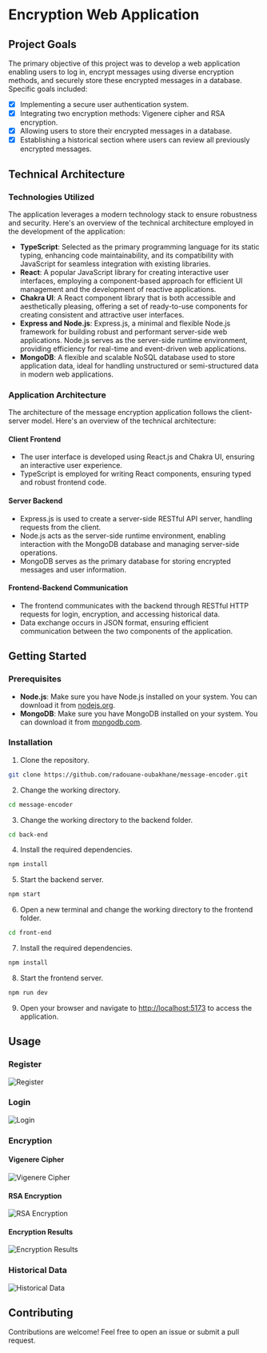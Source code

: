 # Encryption Web Application
## Project Goals
The primary objective of this project was to develop a web application enabling users to log in, encrypt messages using diverse encryption methods, and securely store these encrypted messages in a database. Specific goals included:
- [x] Implementing a secure user authentication system.
- [x] Integrating two encryption methods: Vigenere cipher and RSA encryption.
- [x] Allowing users to store their encrypted messages in a database.
- [x] Establishing a historical section where users can review all previously encrypted messages.

## Technical Architecture
### Technologies Utilized
The application leverages a modern technology stack to ensure robustness and security. Here's an overview of the technical architecture employed in the development of the application:
- **TypeScript**:  Selected as the primary programming language for its static typing, enhancing code maintainability, and its compatibility with JavaScript for seamless integration with existing libraries.
- **React**:  A popular JavaScript library for creating interactive user interfaces, employing a component-based approach for efficient UI management and the development of reactive applications.
- **Chakra UI**:  A React component library that is both accessible and aesthetically pleasing, offering a set of ready-to-use components for creating consistent and attractive user interfaces.
- **Express and Node.js**:  Express.js, a minimal and flexible Node.js framework for building robust and performant server-side web applications. Node.js serves as the server-side runtime environment, providing efficiency for real-time and event-driven web applications.
- **MongoDB**:  A flexible and scalable NoSQL database used to store application data, ideal for handling unstructured or semi-structured data in modern web applications.

### Application Architecture
The architecture of the message encryption application follows the client-server model. Here's an overview of the technical architecture:
#### Client Frontend

- The user interface is developed using React.js and Chakra UI, ensuring an interactive user experience.
- TypeScript is employed for writing React components, ensuring typed and robust frontend code.

#### Server Backend
- Express.js is used to create a server-side RESTful API server, handling requests from the client.
- Node.js acts as the server-side runtime environment, enabling interaction with the MongoDB database and managing server-side operations.
- MongoDB serves as the primary database for storing encrypted messages and user information.

#### Frontend-Backend Communication
- The frontend communicates with the backend through RESTful HTTP requests for login, encryption, and accessing historical data.
- Data exchange occurs in JSON format, ensuring efficient communication between the two components of the application.

## Getting Started
### Prerequisites
- **Node.js**: Make sure you have Node.js installed on your system. You can download it from [nodejs.org](https://nodejs.org/).
- **MongoDB**: Make sure you have MongoDB installed on your system. You can download it from [mongodb.com](https://www.mongodb.com/try/download/community).
### Installation
1. Clone the repository.
```sh
git clone https://github.com/radouane-oubakhane/message-encoder.git
```
2. Change the working directory.
```sh
cd message-encoder
```
3. Change the working directory to the backend folder.
```sh
cd back-end
```
4. Install the required dependencies.
```sh
npm install
```
5. Start the backend server.
```sh
npm start
```
6. Open a new terminal and change the working directory to the frontend folder.
```sh
cd front-end
```
7. Install the required dependencies.
```sh
npm install
```
8. Start the frontend server.
```sh
npm run dev
```
9. Open your browser and navigate to [ http://localhost:5173]( http://localhost:5173) to access the application.

## Usage
### Register
![Register](screenshots/register.png)
### Login
![Login](screenshots/login.png)
### Encryption
#### Vigenere Cipher
![Vigenere Cipher](screenshots/vigenere-cipher.png)
#### RSA Encryption 
![RSA Encryption](screenshots/rsa-encryption.png)
#### Encryption Results
![Encryption Results](screenshots/encryption-results.png)
### Historical Data
![Historical Data](screenshots/historical-data.png)

## Contributing
Contributions are welcome! Feel free to open an issue or submit a pull request.

